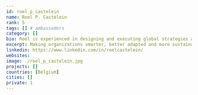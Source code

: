 ```yaml
---
id: roel_p_castelein
name: Roel P. Castelein
rank: 5
tags: [] # ambassadors
category: []
bio: Roel is experienced in designing and executing global strategies at Microsoft, Autodesk and Dell EMC. Making organizations smarter, better adapted and more sustainable is what he loves doing. Roel is comfortable at cross roads between business and IT, using the latter to transform the first. He delivered quantifiable results in multinational environments, and ensured they were repeatable. Presently Roel is active at retailer Colruyt Group supporting them in their data-driven approach to grow both financially and sustainably. In addition Roel kindles his passion for sustainability as EMEA Marketing Chair for The Green Grid (the Greenpeace of the ICT industry). The combination of 'resource efficient ICT' with a 'new global currency' address two of humanity's biggest challenges. How to grow sustainably both 'economically' and 'data-wise' within the limits of Earth's resources? Nobody knows. TF ambassadors attempt to tackle these challenges and spread the news.
excerpt: Making organizations smarter, better adapted and more sustainable is what he loves doing.
linkedin: https://www.linkedin.com/in/roelcastelein/
websites: 
image: ./roel_p_castelein.jpg
projects: []
countries: [Belgium]
cities: []
private: 1
---
```

